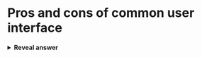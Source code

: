 # Pros and cons of common user interface
<details>
<summary><b>Reveal answer</b></summary>
Pros<br>- little maintenance<br>- cheap<br>- user has total control<br><br>Cons<br>- manual orchestration - data must be handled at each stage<br>- scaling for projects requires changing code<br>
</details>

